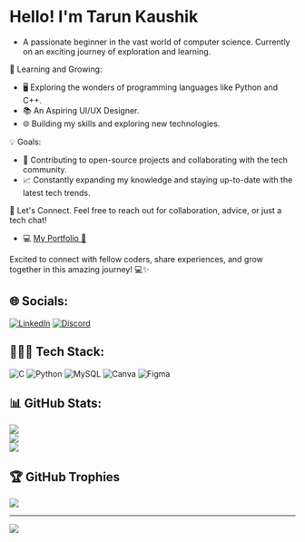 # Hello! I'm Tarun Kaushik
- A passionate beginner in the vast world of computer science. Currently on an exciting journey of exploration and learning.

🌱 Learning and Growing:
- 🖥️ Exploring the wonders of programming languages like Python and C++.
- 📚 An Aspiring UI/UX Designer.
- 🌐 Building my skills and exploring new technologies.

💡 Goals:
- 🚀 Contributing to open-source projects and collaborating with the tech community.
- 📈 Constantly expanding my knowledge and staying up-to-date with the latest tech trends.

🤝 Let's Connect. Feel free to reach out for collaboration, advice, or just a tech chat!
- 💻 [My Portfolio 🔗](https://tarunkaushik.bio.link/)
  
Excited to connect with fellow coders, share experiences, and grow together in this amazing journey! 💻✨


## 🌐 Socials:

 [![LinkedIn](https://img.shields.io/badge/LinkedIn-%230077b5.svg?logo=Linkedin&logoColor=white)](https://www.linkedin.com/in/tarun-kaushik1/) 
[![Discord](https://img.shields.io/badge/Discord-%237289DA.svg?logo=discord&logoColor=white)](https://discord.gg/https://www.discordapp.com/users/1091634544098156564)

## 👨🏻‍💻 Tech Stack:
![C](https://img.shields.io/badge/c-%2300599C.svg?style=plastic&logo=c&logoColor=white) ![Python](https://img.shields.io/badge/python-3670A0?style=plastic&logo=python&logoColor=ffdd54) ![MySQL](https://img.shields.io/badge/mysql-%2300f.svg?style=plastic&logo=mysql&logoColor=white) ![Canva](https://img.shields.io/badge/Canva-%2300C4CC.svg?style=plastic&logo=Canva&logoColor=white) 	![Figma](https://img.shields.io/badge/figma-%23F24E1E.svg?style=plastic&logo=figma&logoColor=white)
## 📊 GitHub Stats:
![](https://github-readme-stats.vercel.app/api?username=txrunkaushik&theme=onedark&hide_border=false&include_all_commits=true&count_private=true)<br/>
![](https://github-readme-streak-stats.herokuapp.com/?user=txrunkaushik&theme=onedark&hide_border=false)<br/>
![](https://github-readme-stats.vercel.app/api/top-langs/?username=txrunkaushik&theme=onedark&hide_border=false&include_all_commits=true&count_private=true&layout=compact)

## 🏆 GitHub Trophies
![](https://github-profile-trophy.vercel.app/?username=txrunkaushikt&theme=radical&no-frame=false&no-bg=false&margin-w=4)

---
[![](https://visitcount.itsvg.in/api?id=txrunkaushik&icon=7&color=5)](https://visitcount.itsvg.in)
